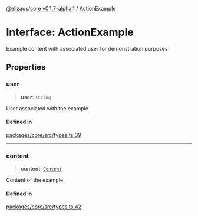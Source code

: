 [@elizaos/core v0.1.7-alpha.1](../index.md) / ActionExample

# Interface: ActionExample

Example content with associated user for demonstration purposes

## Properties

### user

> **user**: `string`

User associated with the example

#### Defined in

[packages/core/src/types.ts:39](https://github.com/elizaOS/eliza/blob/main/packages/core/src/types.ts#L39)

***

### content

> **content**: [`Content`](Content.md)

Content of the example

#### Defined in

[packages/core/src/types.ts:42](https://github.com/elizaOS/eliza/blob/main/packages/core/src/types.ts#L42)
